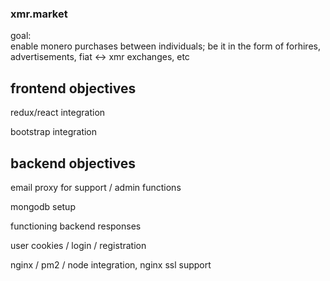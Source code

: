 ### xmr.market
goal: <br>enable monero purchases between individuals; be it in the form of forhires, advertisements, fiat <-> xmr exchanges, etc

frontend objectives
------
redux/react integration

bootstrap integration


backend objectives
------
email proxy for support / admin functions

mongodb setup

functioning backend responses

user cookies / login / registration

nginx / pm2 / node integration, nginx ssl support

